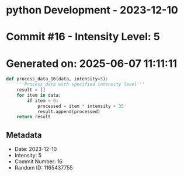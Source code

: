 ﻿# python Development - 2023-12-10
# Commit #16 - Intensity Level: 5
# Generated on: 2025-06-07 11:11:11
```python
def process_data_16(data, intensity=5):
    '''Process data with specified intensity level'''
    result = []
    for item in data:
        if item > 0:
            processed = item * intensity + 35
            result.append(processed)
    return result
```
## Metadata
- Date: 2023-12-10
- Intensity: 5
- Commit Number: 16
- Random ID: 1165437755
